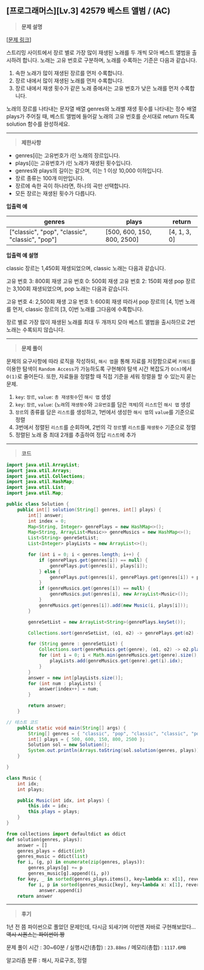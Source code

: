 
[프로그래머스][Lv.3] 42579 베스트 앨범 / (AC)
---
> **문제 설명**


[[문제 링크](https://school.programmers.co.kr/learn/courses/30/lessons/42579)]


스트리밍 사이트에서 장르 별로 가장 많이 재생된 노래를 두 개씩 모아 베스트 앨범을 출시하려 합니다. 노래는 고유 번호로 구분하며, 노래를 수록하는 기준은 다음과 같습니다.

1. 속한 노래가 많이 재생된 장르를 먼저 수록합니다.
2. 장르 내에서 많이 재생된 노래를 먼저 수록합니다.
3. 장르 내에서 재생 횟수가 같은 노래 중에서는 고유 번호가 낮은 노래를 먼저 수록합니다.

노래의 장르를 나타내는 문자열 배열 genres와 노래별 재생 횟수를 나타내는 정수 배열 plays가 주어질 때, 베스트 앨범에 들어갈 노래의 고유 번호를 순서대로 return 하도록 solution 함수를 완성하세요.

---

> **제한사항**

- genres[i]는 고유번호가 i인 노래의 장르입니다.
- plays[i]는 고유번호가 i인 노래가 재생된 횟수입니다.
- genres와 plays의 길이는 같으며, 이는 1 이상 10,000 이하입니다.
- 장르 종류는 100개 미만입니다.
- 장르에 속한 곡이 하나라면, 하나의 곡만 선택합니다.
- 모든 장르는 재생된 횟수가 다릅니다.

**입출력 예**

| genres | plays | return|
| --- | --- | --- |
| ["classic", "pop", "classic", "classic", "pop"] | [500, 600, 150, 800, 2500] | [4, 1, 3, 0] |

**입출력 예 설명**

classic 장르는 1,450회 재생되었으며, classic 노래는 다음과 같습니다.

고유 번호 3: 800회 재생
고유 번호 0: 500회 재생
고유 번호 2: 150회 재생
pop 장르는 3,100회 재생되었으며, pop 노래는 다음과 같습니다.

고유 번호 4: 2,500회 재생
고유 번호 1: 600회 재생
따라서 pop 장르의 [4, 1]번 노래를 먼저, classic 장르의 [3, 0]번 노래를 그다음에 수록합니다.

장르 별로 가장 많이 재생된 노래를 최대 두 개까지 모아 베스트 앨범을 출시하므로 2번 노래는 수록되지 않습니다.



---

> **문제 풀이**

문제의 요구사항에 따라 로직을 작성하되, `해시 맵`을 통해 자료를 저장함으로써 `키워드`를 이용한 탐색이 `Random Access`가 가능하도록 구현해야 탐색 시간 복잡도가 `O(n)`에서 `O(1)`로 줄어든다. 또한, 자료들을 정렬할 때 직접 기준을 세워 정렬을 할 수 있는지 묻는 문제.

1. `key`: `장르`, `value`: `총 재생횟수`인 `해시 맵` 생성
2. `key`: `장르`, `value`: (`노래`의 `재생횟수`와 `고유번호`를 담은 `객체`)의 `리스트`인 `해시 맵` 생성
3. `장르`의 종류를 담은 `리스트`를 생성하고, 1번에서 생성한 `해시 맵`의 `value`를 기준으로 정렬
4. 3번에서 정렬된 `리스트`를 순회하며, 2번의 각 `장르`별 `리스트`를 `재생횟수` 기준으로 정렬
5. 정렬된 노래 중 최대 2개를 추출하여 정답 `리스트`에 추가




---

> **코드**
> 

```java
import java.util.ArrayList;
import java.util.Arrays;
import java.util.Collections;
import java.util.HashMap;
import java.util.List;
import java.util.Map;

public class Solution {
	public int[] solution(String[] genres, int[] plays) {
		int[] answer;
		int index = 0;
		Map<String, Integer> genrePlays = new HashMap<>();
		Map<String, ArrayList<Music>> genreMusics = new HashMap<>();
		List<String> genreSetList;
		List<Integer> playLists = new ArrayList<>();

		for (int i = 0; i < genres.length; i++) {
			if (genrePlays.get(genres[i]) == null) {
				genrePlays.put(genres[i], plays[i]);
			} else {
				genrePlays.put(genres[i], genrePlays.get(genres[i]) + plays[i]);
			}
			if (genreMusics.get(genres[i]) == null) {
				genreMusics.put(genres[i], new ArrayList<Music>());
			}
			genreMusics.get(genres[i]).add(new Music(i, plays[i]));
		}

		genreSetList = new ArrayList<String>(genrePlays.keySet());

		Collections.sort(genreSetList, (o1, o2) -> genrePlays.get(o2) - genrePlays.get(o1));

		for (String genre : genreSetList) {
			Collections.sort(genreMusics.get(genre), (o1, o2) -> o2.plays - o1.plays);
			for (int i = 0; i < Math.min(genreMusics.get(genre).size(), 2); i++) {
				playLists.add(genreMusics.get(genre).get(i).idx);
			}
		}
		answer = new int[playLists.size()];
		for (int num : playLists) {
			answer[index++] = num;
		}

		return answer;
	}

// 테스트 코드
	public static void main(String[] args) {
		String[] genres = { "classic", "pop", "classic", "classic", "pop" };
		int[] plays = { 500, 600, 150, 800, 2500 };
		Solution sol = new Solution();
		System.out.println(Arrays.toString(sol.solution(genres, plays)));
	}

}

class Music {
	int idx;
	int plays;

	public Music(int idx, int plays) {
		this.idx = idx;
		this.plays = plays;
	}
}
```
```python
from collections import defaultdict as ddict
def solution(genres, plays):
    answer = []
    genres_plays = ddict(int)
    genres_music = ddict(list)
    for i, (g, p) in enumerate(zip(genres, plays)):
        genres_plays[g] += p
        genres_music[g].append((i, p))
    for key, _ in sorted(genres_plays.items(), key=lambda x: x[1], reverse=True):
        for i, p in sorted(genres_music[key], key=lambda x: x[1], reverse=True)[:2]:
            answer.append(i)
    return answer
```



---

> **후기**


1년 전 쯤 파이썬으로 풀었던 문제인데, 다시금 되새기며 이번엔 자바로 구현해보았다... <del>역시 시퀀스는 파이썬이 짱</del>


문제 풀이 시간 : 30~60분 / 실행시간(총합) : `23.88ms` / 메모리(총합) : `1117.6MB`

알고리즘 분류 : 해시, 자료구조, 정렬